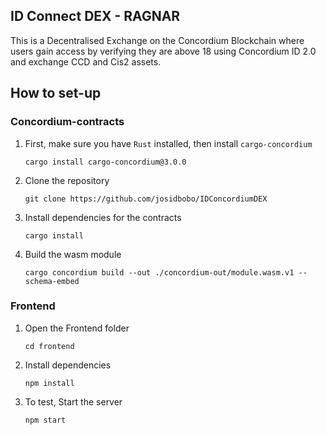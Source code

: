 ## ID Connect DEX - RAGNAR
This is a Decentralised Exchange on the Concordium Blockchain where users gain access by verifying they are above 18 using Concordium ID 2.0 and exchange CCD and Cis2 assets.

## How to set-up

### Concordium-contracts

1. First, make sure you have `Rust` installed, then install `cargo-concordium`
  
       cargo install cargo-concordium@3.0.0
   
3. Clone the repository
   
       git clone https://github.com/josidbobo/IDConcordiumDEX
3. Install dependencies for the contracts
 
       cargo install 
4. Build the wasm module
    
       cargo concordium build --out ./concordium-out/module.wasm.v1 --schema-embed

### Frontend

1. Open the Frontend folder
 
       cd frontend
2. Install dependencies
 
       npm install
3. To test, Start the server
 
       npm start



